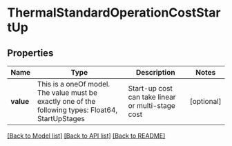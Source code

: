 # ThermalStandardOperationCostStartUp



## Properties
Name | Type | Description | Notes
------------ | ------------- | ------------- | -------------
**value** | This is a oneOf model. The value must be exactly one of the following types: Float64, StartUpStages | Start-up cost can take linear or multi-stage cost | [optional] 




[[Back to Model list]](../README.md#models) [[Back to API list]](../README.md#api-endpoints) [[Back to README]](../README.md)


